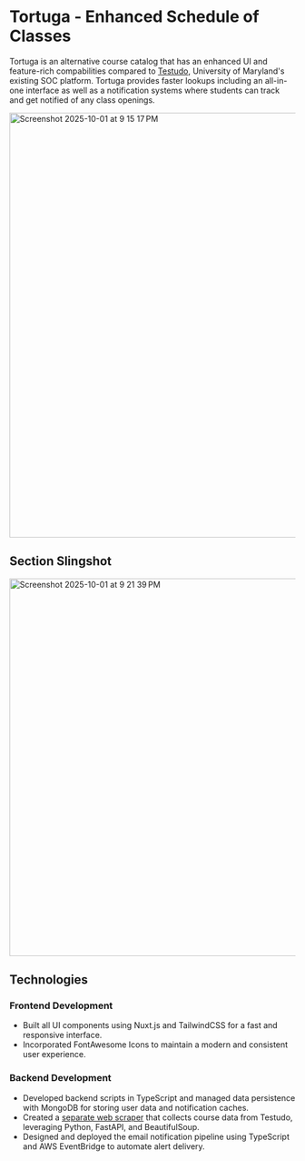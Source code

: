 # Tortuga - Enhanced Schedule of Classes
Tortuga is an alternative course catalog that has an enhanced UI and feature-rich compabilities compared to [Testudo](https://app.testudo.umd.edu/soc), University of Maryland's existing SOC platform. Tortuga provides faster lookups including an all-in-one interface as well as a notification systems where students can track and get notified of any class openings. 

<img width="1465" height="747" alt="Screenshot 2025-10-01 at 9 15 17 PM" src="https://github.com/user-attachments/assets/f44643ab-bd3e-461d-9010-fb2cdf1ac369" />

## Section Slingshot

<img width="1074" height="664" alt="Screenshot 2025-10-01 at 9 21 39 PM" src="https://github.com/user-attachments/assets/1bc682de-3ef7-435e-b589-c85d532a4cf0" />


## Technologies 

### Frontend Development 
- Built all UI components using Nuxt.js and TailwindCSS for a fast and responsive interface.
- Incorporated FontAwesome Icons to maintain a modern and consistent user experience.

### Backend Development 
- Developed backend scripts in TypeScript and managed data persistence with MongoDB for storing user data and notification caches.
- Created a [separate web scraper](https://github.com/sidharthponram916/schedule-of-classes-api) that collects course data from Testudo, leveraging Python, FastAPI, and BeautifulSoup.
- Designed and deployed the email notification pipeline using TypeScript and AWS EventBridge to automate alert delivery.
